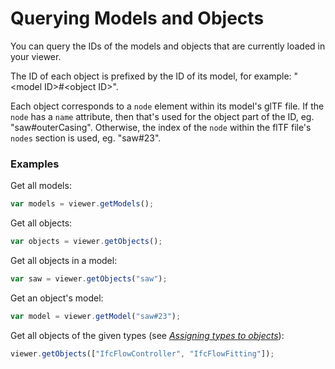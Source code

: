 # Querying Models and Objects

You can query the IDs of the models and objects that are currently loaded in your viewer.

The ID of each object is prefixed by the ID of its model, for example: "&lt;model ID&gt;\#&lt;object ID&gt;". 

Each object corresponds to a `node` element within its model's glTF file. If the `node` has a `name` attribute, then that's used for the object part of the ID, eg. "saw\#outerCasing". Otherwise, the index of the `node` within the flTF file's `nodes` section is used, eg. "saw\#23".

### Examples

Get all models:

```javascript
var models = viewer.getModels();
```

Get all objects:

```javascript
var objects = viewer.getObjects();
```

Get all objects in a model:

```javascript
var saw = viewer.getObjects("saw");
```

Get an object's model:

```javascript
var model = viewer.getModel("saw#23");
```

Get all objects of the given types \(see [_Assigning types to objects_](assigningTypesToObjects.md)\):

```javascript
viewer.getObjects(["IfcFlowController", "IfcFlowFitting"]);
```



